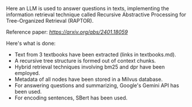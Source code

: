 Here an LLM is used to answer questions in texts, implementing the information retrieval technique called Recursive Abstractive Processing for Tree-Organized Retrieval (RAPTOR).

Reference paper: *https://arxiv.org/abs/2401.18059*

Here's what is done:
- Text from 3 textbooks have been extracted (links in textbooks.md).
- A recursive tree structure is formed out of context chunks.
- Hybrid retrieval techniques involving bm25 and dpr have been employed.
- Metadata of all nodes have been stored in a Milvus database.
- For answering questions and summarizing, Google's Gemini API has been used.
- For encoding sentences, SBert has been used.
